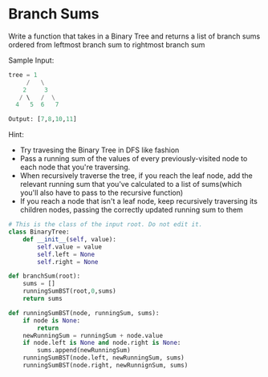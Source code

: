 # Branch Sums

Write a function that takes in a Binary Tree and returns a list of branch sums ordered from leftmost branch sum to rightmost branch sum

Sample Input:
```py 
tree = 1
     /   \
    2     3
   / \   /  \
  4   5  6   7

Output: [7,8,10,11]
```
Hint:
- Try travesing the Binary Tree in DFS like fashion
- Pass a running sum of the values of every previously-visited node to each node that you're traversing.
- When recursively traverse the tree, if you reach the leaf node, add the relevant running sum that you've calculated to a list of sums(which you'll also have to pass to the recursive function)
- If you reach a node that isn't a leaf node, keep recursively traversing its children nodes, passing the correctly updated running sum to them

```py
# This is the class of the input root. Do not edit it.
class BinaryTree:
    def __init__(self, value):
        self.value = value
        self.left = None
        self.right = None

def branchSum(root):
    sums = []
    runningSumBST(root,0,sums)
    return sums

def runningSumBST(node, runningSum, sums):
    if node is None:
        return 
    newRunningSum = runningSum + node.value
    if node.left is None and node.right is None:
        sums.append(newRunningSum)
    runningSumBST(node.left, newRunningSum, sums)
    runningSumBST(node.right, newRunnignSum, sums)

```
